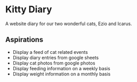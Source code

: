 # Kitty Diary

A website diary for our two wonderful cats, Ezio and Icarus.

## Aspirations

- Display a feed of cat related events
- Display diary entries from google sheets
- Display cat photos from google photos
- Display feeding information on a weekly basis
- Display weight information on a monthly basis
